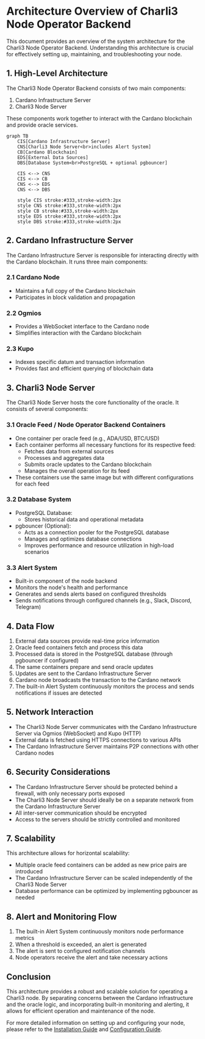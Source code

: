# Architecture Overview of Charli3 Node Operator Backend

This document provides an overview of the system architecture for the Charli3 Node Operator Backend. Understanding this architecture is crucial for effectively setting up, maintaining, and troubleshooting your node.

## 1. High-Level Architecture

The Charli3 Node Operator Backend consists of two main components:

1. Cardano Infrastructure Server
2. Charli3 Node Server

These components work together to interact with the Cardano blockchain and provide oracle services.

```mermaid
graph TB
    CIS[Cardano Infrastructure Server]
    CNS[Charli3 Node Server<br>includes Alert System]
    CB[Cardano Blockchain]
    EDS[External Data Sources]
    DBS[Database System<br>PostgreSQL + optional pgbouncer]

    CIS <--> CNS
    CIS <--> CB
    CNS <--> EDS
    CNS <--> DBS

    style CIS stroke:#333,stroke-width:2px
    style CNS stroke:#333,stroke-width:2px
    style CB stroke:#333,stroke-width:2px
    style EDS stroke:#333,stroke-width:2px
    style DBS stroke:#333,stroke-width:2px
```

## 2. Cardano Infrastructure Server

The Cardano Infrastructure Server is responsible for interacting directly with the Cardano blockchain. It runs three main components:

### 2.1 Cardano Node
- Maintains a full copy of the Cardano blockchain
- Participates in block validation and propagation

### 2.2 Ogmios
- Provides a WebSocket interface to the Cardano node
- Simplifies interaction with the Cardano blockchain

### 2.3 Kupo
- Indexes specific datum and transaction information
- Provides fast and efficient querying of blockchain data

## 3. Charli3 Node Server

The Charli3 Node Server hosts the core functionality of the oracle. It consists of several components:

### 3.1 Oracle Feed / Node Operator Backend Containers
- One container per oracle feed (e.g., ADA/USD, BTC/USD)
- Each container performs all necessary functions for its respective feed:
  - Fetches data from external sources
  - Processes and aggregates data
  - Submits oracle updates to the Cardano blockchain
  - Manages the overall operation for its feed
- These containers use the same image but with different configurations for each feed

### 3.2 Database System
- PostgreSQL Database:
  - Stores historical data and operational metadata
- pgbouncer (Optional):
  - Acts as a connection pooler for the PostgreSQL database
  - Manages and optimizes database connections
  - Improves performance and resource utilization in high-load scenarios

### 3.3 Alert System
- Built-in component of the node backend
- Monitors the node's health and performance
- Generates and sends alerts based on configured thresholds
- Sends notifications through configured channels (e.g., Slack, Discord, Telegram)

## 4. Data Flow

1. External data sources provide real-time price information
2. Oracle feed containers fetch and process this data
3. Processed data is stored in the PostgreSQL database (through pgbouncer if configured)
4. The same containers prepare and send oracle updates
5. Updates are sent to the Cardano Infrastructure Server
6. Cardano node broadcasts the transaction to the Cardano network
7. The built-in Alert System continuously monitors the process and sends notifications if issues are detected

## 5. Network Interaction

- The Charli3 Node Server communicates with the Cardano Infrastructure Server via Ogmios (WebSocket) and Kupo (HTTP)
- External data is fetched using HTTPS connections to various APIs
- The Cardano Infrastructure Server maintains P2P connections with other Cardano nodes

## 6. Security Considerations

- The Cardano Infrastructure Server should be protected behind a firewall, with only necessary ports exposed
- The Charli3 Node Server should ideally be on a separate network from the Cardano Infrastructure Server
- All inter-server communication should be encrypted
- Access to the servers should be strictly controlled and monitored

## 7. Scalability

This architecture allows for horizontal scalability:
- Multiple oracle feed containers can be added as new price pairs are introduced
- The Cardano Infrastructure Server can be scaled independently of the Charli3 Node Server
- Database performance can be optimized by implementing pgbouncer as needed

## 8. Alert and Monitoring Flow

1. The built-in Alert System continuously monitors node performance metrics
2. When a threshold is exceeded, an alert is generated
3. The alert is sent to configured notification channels
4. Node operators receive the alert and take necessary actions

## Conclusion

This architecture provides a robust and scalable solution for operating a Charli3 node. By separating concerns between the Cardano infrastructure and the oracle logic, and incorporating built-in monitoring and alerting, it allows for efficient operation and maintenance of the node.

For more detailed information on setting up and configuring your node, please refer to the [Installation Guide](installation-guide.md) and [Configuration Guide](configuration.md).